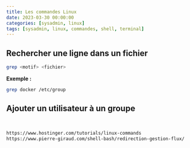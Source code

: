 ```yaml
---
title: Les commandes Linux
date: 2023-03-30 00:00:00
categories: [sysadmin, linux]
tags: [sysadmin, linux, commandes, shell, terminal]
---
```


## Rechercher une ligne dans un fichier

```bash
grep <motif> <fichier>
```

**Exemple :**

```bash
grep docker /etc/group
```

## Ajouter un utilisateur à un groupe

```bash


https://www.hostinger.com/tutorials/linux-commands
https://www.pierre-giraud.com/shell-bash/redirection-gestion-flux/